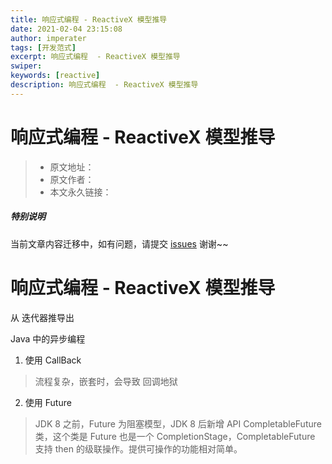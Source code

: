 ```yaml
---
title: 响应式编程 - ReactiveX 模型推导
date: 2021-02-04 23:15:08
author: imperater
tags: [开发范式]
excerpt: 响应式编程  - ReactiveX 模型推导
swiper:
keywords: [reactive]
description: 响应式编程  - ReactiveX 模型推导
---
```


# 响应式编程 - ReactiveX 模型推导

> * 原文地址：[]()
> * 原文作者：[]()
> * 本文永久链接：[]()

##### **特别说明**

当前文章内容迁移中，如有问题，请提交 [issues](https://github.com/Starrier/starrier.github.io/issues) 谢谢~~

# 响应式编程  - ReactiveX 模型推导


从 迭代器推导出

Java 中的异步编程

1. 使用 CallBack

> 流程复杂，嵌套时，会导致 回调地狱

2. 使用 Future

> JDK 8 之前，Future 为阻塞模型，JDK 8  后新增 API CompletableFuture 类，这个类是 Future 也是一个 CompletionStage，CompletableFuture 支持 then 的级联操作。提供可操作的功能相对简单。

